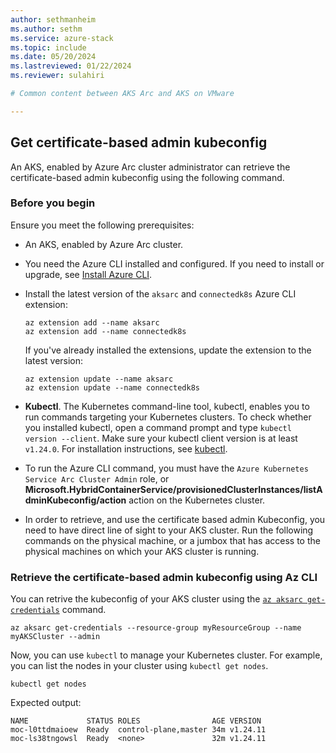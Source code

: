 ```yaml
---
author: sethmanheim
ms.author: sethm
ms.service: azure-stack
ms.topic: include
ms.date: 05/20/2024
ms.lastreviewed: 01/22/2024
ms.reviewer: sulahiri

# Common content between AKS Arc and AKS on VMware

---
```


## Get certificate-based admin kubeconfig

An AKS, enabled by Azure Arc cluster administrator can retrieve the certificate-based admin kubeconfig using the following command. 

### Before you begin

Ensure you meet the following prerequisites:

- An AKS, enabled by Azure Arc cluster. 
- You need the Azure CLI installed and configured. If you need to install or upgrade, see [Install Azure CLI](/cli/azure/install-azure-cli). 
- Install the latest version of the `aksarc` and `connectedk8s` Azure CLI extension:

  ```azurecli
  az extension add --name aksarc
  az extension add --name connectedk8s
  ```

  If you've already installed the extensions, update the extension to the latest version:

  ```azurecli
  az extension update --name aksarc
  az extension update --name connectedk8s
  ```
  
- **Kubectl**. The Kubernetes command-line tool, kubectl, enables you to run commands targeting your Kubernetes clusters. To check whether you installed kubectl, open a command prompt and type `kubectl version --client`. Make sure your kubectl client version is at least `v1.24.0`. For installation instructions, see [kubectl](https://kubernetes.io/docs/tasks/tools/#kubectl).
- To run the Azure CLI command, you must have the `Azure Kubernetes Service Arc Cluster Admin` role, or **Microsoft.HybridContainerService/provisionedClusterInstances/listAdminKubeconfig/action** action on the Kubernetes cluster.
- In order to retrieve, and use the certificate based admin Kubeconfig, you need to have direct line of sight to your AKS cluster. Run the following commands on the physical machine, or a jumbox that has access to the physical machines on which your AKS cluster is running.

### Retrieve the certificate-based admin kubeconfig using Az CLI

You can retrive the kubeconfig of your AKS cluster using the [`az aksarc get-credentials`](/cli/azure/aksarc#az-aksarc-get-credentials) command.

```azurecli
az aksarc get-credentials --resource-group myResourceGroup --name myAKSCluster --admin
```

Now, you can use `kubectl` to manage your Kubernetes cluster. For example, you can list the nodes in your cluster using `kubectl get nodes`. 

```azurecli
kubectl get nodes
```

Expected output:

```output
NAME             STATUS ROLES                AGE VERSION
moc-l0ttdmaioew  Ready  control-plane,master 34m v1.24.11
moc-ls38tngowsl  Ready  <none>               32m v1.24.11
```
  
